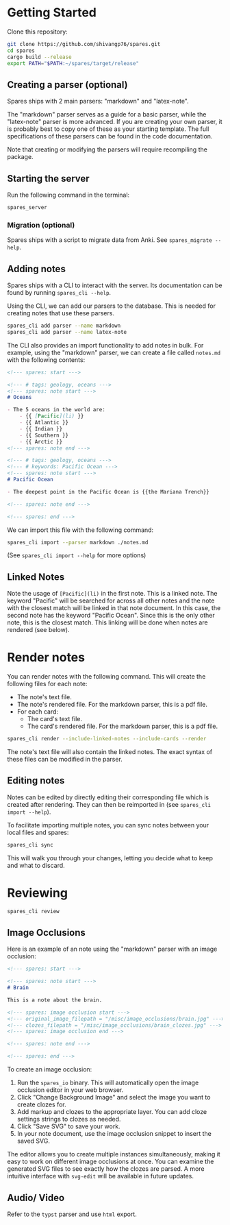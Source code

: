 # Getting Started

Clone this repository:
```sh
git clone https://github.com/shivangp76/spares.git
cd spares
cargo build --release
export PATH="$PATH:~/spares/target/release"
```

## Creating a parser (optional)

Spares ships with 2 main parsers: "markdown" and "latex-note".

The "markdown" parser serves as a guide for a basic parser, while the "latex-note" parser is more advanced. If you are creating your own parser, it is probably best to copy one of these as your starting template. The full specifications of these parsers can be found in the code documentation.

Note that creating or modifying the parsers will require recompiling the package.

## Starting the server

Run the following command in the terminal:
```sh
spares_server
```

### Migration (optional)

Spares ships with a script to migrate data from Anki. See `spares_migrate --help`.

## Adding notes

Spares ships with a CLI to interact with the server. Its documentation can be found by running `spares_cli --help`.

Using the CLI, we can add our parsers to the database. This is needed for creating notes that use these parsers.
```sh
spares_cli add parser --name markdown
spares_cli add parser --name latex-note
```

The CLI also provides an import functionality to add notes in bulk. For example, using the "markdown" parser, we can create a file called `notes.md` with the following contents:
```md
<!--- spares: start --->

<!--- # tags: geology, oceans --->
<!--- spares: note start --->
# Oceans

- The 5 oceans in the world are:
    - {{ [Pacific](li) }}
    - {{ Atlantic }}
    - {{ Indian }}
    - {{ Southern }}
    - {{ Arctic }}
<!--- spares: note end --->

<!--- # tags: geology, oceans --->
<!--- # keywords: Pacific Ocean --->
<!--- spares: note start --->
# Pacific Ocean

- The deepest point in the Pacific Ocean is {{the Mariana Trench}}

<!--- spares: note end --->

<!--- spares: end --->
```

We can import this file with the following command:
```sh
spares_cli import --parser markdown ./notes.md
```
(See `spares_cli import --help` for more options)

## Linked Notes

Note the usage of `[Pacific](li)` in the first note. This is a linked note. The keyword "Pacific" will be searched for across all other notes and the note with the closest match will be linked in that note document. In this case, the second note has the keyword "Pacific Ocean". Since this is the only other note, this is the closest match. This linking will be done when notes are rendered (see below).

# Render notes

You can render notes with the following command. This will create the following files for each note:

- The note's text file.
- The note's rendered file. For the markdown parser, this is a pdf file.
- For each card:
    - The card's text file.
    - The card's rendered file. For the markdown parser, this is a pdf file.

```sh
spares_cli render --include-linked-notes --include-cards --render
```

The note's text file will also contain the linked notes. The exact syntax of these files can be modified in the parser.

## Editing notes

Notes can be edited by directly editing their corresponding file which is created after rendering. They can then be reimported in (see `spares_cli import --help`).

To facilitate importing multiple notes, you can sync notes between your local files and spares:
```sh
spares_cli sync
```
This will walk you through your changes, letting you decide what to keep and what to discard.

# Reviewing

```sh
spares_cli review
```

## Image Occlusions

Here is an example of an note using the "markdown" parser with an image occlusion:
```md
<!--- spares: start --->

<!--- spares: note start --->
# Brain

This is a note about the brain.

<!--- spares: image occlusion start --->
<!--- original_image_filepath = "/misc/image_occlusions/brain.jpg" --->
<!--- clozes_filepath = "/misc/image_occlusions/brain_clozes.jpg" --->
<!--- spares: image occlusion end --->

<!--- spares: note end --->

<!--- spares: end --->
```

To create an image occlusion:

1. Run the `spares_io` binary. This will automatically open the image occlusion editor in your web browser.
2. Click "Change Background Image" and select the image you want to create clozes for.
3. Add markup and clozes to the appropriate layer. You can add cloze settings strings to clozes as needed.
4. Click "Save SVG" to save your work.
5. In your note document, use the image occlusion snippet to insert the saved SVG.

The editor allows you to create multiple instances simultaneously, making it easy to work on different image occlusions at once. You can examine the generated SVG files to see exactly how the clozes are parsed. A more intuitive interface with `svg-edit` will be available in future updates.

## Audio/ Video

Refer to the `typst` parser and use `html` export.
